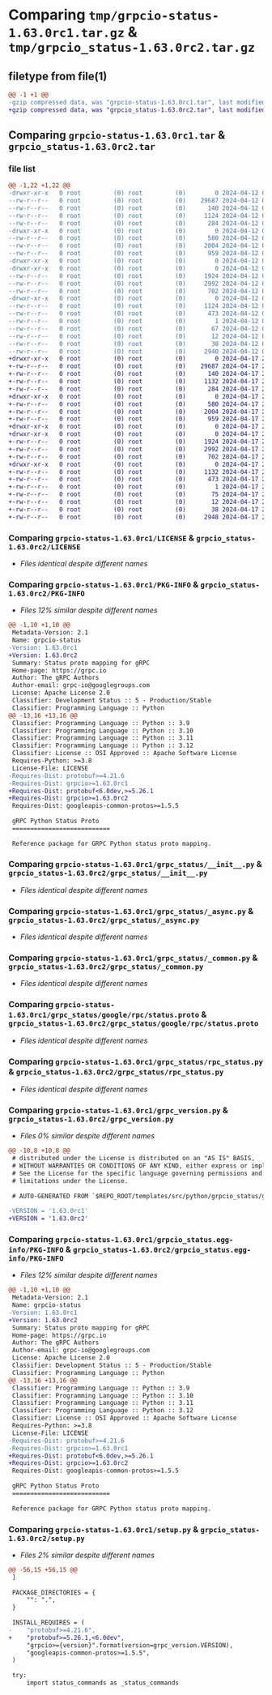 # Comparing `tmp/grpcio-status-1.63.0rc1.tar.gz` & `tmp/grpcio_status-1.63.0rc2.tar.gz`

## filetype from file(1)

```diff
@@ -1 +1 @@
-gzip compressed data, was "grpcio-status-1.63.0rc1.tar", last modified: Fri Apr 12 06:40:45 2024, max compression
+gzip compressed data, was "grpcio_status-1.63.0rc2.tar", last modified: Wed Apr 17 21:53:51 2024, max compression
```

## Comparing `grpcio-status-1.63.0rc1.tar` & `grpcio_status-1.63.0rc2.tar`

### file list

```diff
@@ -1,22 +1,22 @@
-drwxr-xr-x   0 root         (0) root         (0)        0 2024-04-12 06:40:45.626782 grpcio-status-1.63.0rc1/
--rw-r--r--   0 root         (0) root         (0)    29687 2024-04-12 06:40:45.000000 grpcio-status-1.63.0rc1/LICENSE
--rw-r--r--   0 root         (0) root         (0)      140 2024-04-12 06:29:27.000000 grpcio-status-1.63.0rc1/MANIFEST.in
--rw-r--r--   0 root         (0) root         (0)     1124 2024-04-12 06:40:45.622782 grpcio-status-1.63.0rc1/PKG-INFO
--rw-r--r--   0 root         (0) root         (0)      284 2024-04-12 06:29:27.000000 grpcio-status-1.63.0rc1/README.rst
-drwxr-xr-x   0 root         (0) root         (0)        0 2024-04-12 06:40:45.622782 grpcio-status-1.63.0rc1/grpc_status/
--rw-r--r--   0 root         (0) root         (0)      580 2024-04-12 06:29:27.000000 grpcio-status-1.63.0rc1/grpc_status/__init__.py
--rw-r--r--   0 root         (0) root         (0)     2004 2024-04-12 06:29:27.000000 grpcio-status-1.63.0rc1/grpc_status/_async.py
--rw-r--r--   0 root         (0) root         (0)      959 2024-04-12 06:29:27.000000 grpcio-status-1.63.0rc1/grpc_status/_common.py
-drwxr-xr-x   0 root         (0) root         (0)        0 2024-04-12 06:40:45.610780 grpcio-status-1.63.0rc1/grpc_status/google/
-drwxr-xr-x   0 root         (0) root         (0)        0 2024-04-12 06:40:45.622782 grpcio-status-1.63.0rc1/grpc_status/google/rpc/
--rw-r--r--   0 root         (0) root         (0)     1924 2024-04-12 06:40:45.000000 grpcio-status-1.63.0rc1/grpc_status/google/rpc/status.proto
--rw-r--r--   0 root         (0) root         (0)     2992 2024-04-12 06:29:27.000000 grpcio-status-1.63.0rc1/grpc_status/rpc_status.py
--rw-r--r--   0 root         (0) root         (0)      702 2024-04-12 06:29:27.000000 grpcio-status-1.63.0rc1/grpc_version.py
-drwxr-xr-x   0 root         (0) root         (0)        0 2024-04-12 06:40:45.622782 grpcio-status-1.63.0rc1/grpcio_status.egg-info/
--rw-r--r--   0 root         (0) root         (0)     1124 2024-04-12 06:40:45.000000 grpcio-status-1.63.0rc1/grpcio_status.egg-info/PKG-INFO
--rw-r--r--   0 root         (0) root         (0)      473 2024-04-12 06:40:45.000000 grpcio-status-1.63.0rc1/grpcio_status.egg-info/SOURCES.txt
--rw-r--r--   0 root         (0) root         (0)        1 2024-04-12 06:40:45.000000 grpcio-status-1.63.0rc1/grpcio_status.egg-info/dependency_links.txt
--rw-r--r--   0 root         (0) root         (0)       67 2024-04-12 06:40:45.000000 grpcio-status-1.63.0rc1/grpcio_status.egg-info/requires.txt
--rw-r--r--   0 root         (0) root         (0)       12 2024-04-12 06:40:45.000000 grpcio-status-1.63.0rc1/grpcio_status.egg-info/top_level.txt
--rw-r--r--   0 root         (0) root         (0)       38 2024-04-12 06:40:45.626782 grpcio-status-1.63.0rc1/setup.cfg
--rw-r--r--   0 root         (0) root         (0)     2940 2024-04-12 06:29:27.000000 grpcio-status-1.63.0rc1/setup.py
+drwxr-xr-x   0 root         (0) root         (0)        0 2024-04-17 21:53:51.487134 grpcio_status-1.63.0rc2/
+-rw-r--r--   0 root         (0) root         (0)    29687 2024-04-17 21:53:51.000000 grpcio_status-1.63.0rc2/LICENSE
+-rw-r--r--   0 root         (0) root         (0)      140 2024-04-17 21:16:56.000000 grpcio_status-1.63.0rc2/MANIFEST.in
+-rw-r--r--   0 root         (0) root         (0)     1132 2024-04-17 21:53:51.483134 grpcio_status-1.63.0rc2/PKG-INFO
+-rw-r--r--   0 root         (0) root         (0)      284 2024-04-17 21:16:56.000000 grpcio_status-1.63.0rc2/README.rst
+drwxr-xr-x   0 root         (0) root         (0)        0 2024-04-17 21:53:51.483134 grpcio_status-1.63.0rc2/grpc_status/
+-rw-r--r--   0 root         (0) root         (0)      580 2024-04-17 21:16:56.000000 grpcio_status-1.63.0rc2/grpc_status/__init__.py
+-rw-r--r--   0 root         (0) root         (0)     2004 2024-04-17 21:16:56.000000 grpcio_status-1.63.0rc2/grpc_status/_async.py
+-rw-r--r--   0 root         (0) root         (0)      959 2024-04-17 21:16:56.000000 grpcio_status-1.63.0rc2/grpc_status/_common.py
+drwxr-xr-x   0 root         (0) root         (0)        0 2024-04-17 21:53:51.471133 grpcio_status-1.63.0rc2/grpc_status/google/
+drwxr-xr-x   0 root         (0) root         (0)        0 2024-04-17 21:53:51.483134 grpcio_status-1.63.0rc2/grpc_status/google/rpc/
+-rw-r--r--   0 root         (0) root         (0)     1924 2024-04-17 21:53:51.000000 grpcio_status-1.63.0rc2/grpc_status/google/rpc/status.proto
+-rw-r--r--   0 root         (0) root         (0)     2992 2024-04-17 21:16:56.000000 grpcio_status-1.63.0rc2/grpc_status/rpc_status.py
+-rw-r--r--   0 root         (0) root         (0)      702 2024-04-17 21:16:56.000000 grpcio_status-1.63.0rc2/grpc_version.py
+drwxr-xr-x   0 root         (0) root         (0)        0 2024-04-17 21:53:51.483134 grpcio_status-1.63.0rc2/grpcio_status.egg-info/
+-rw-r--r--   0 root         (0) root         (0)     1132 2024-04-17 21:53:51.000000 grpcio_status-1.63.0rc2/grpcio_status.egg-info/PKG-INFO
+-rw-r--r--   0 root         (0) root         (0)      473 2024-04-17 21:53:51.000000 grpcio_status-1.63.0rc2/grpcio_status.egg-info/SOURCES.txt
+-rw-r--r--   0 root         (0) root         (0)        1 2024-04-17 21:53:51.000000 grpcio_status-1.63.0rc2/grpcio_status.egg-info/dependency_links.txt
+-rw-r--r--   0 root         (0) root         (0)       75 2024-04-17 21:53:51.000000 grpcio_status-1.63.0rc2/grpcio_status.egg-info/requires.txt
+-rw-r--r--   0 root         (0) root         (0)       12 2024-04-17 21:53:51.000000 grpcio_status-1.63.0rc2/grpcio_status.egg-info/top_level.txt
+-rw-r--r--   0 root         (0) root         (0)       38 2024-04-17 21:53:51.487134 grpcio_status-1.63.0rc2/setup.cfg
+-rw-r--r--   0 root         (0) root         (0)     2948 2024-04-17 21:16:56.000000 grpcio_status-1.63.0rc2/setup.py
```

### Comparing `grpcio-status-1.63.0rc1/LICENSE` & `grpcio_status-1.63.0rc2/LICENSE`

 * *Files identical despite different names*

### Comparing `grpcio-status-1.63.0rc1/PKG-INFO` & `grpcio_status-1.63.0rc2/PKG-INFO`

 * *Files 12% similar despite different names*

```diff
@@ -1,10 +1,10 @@
 Metadata-Version: 2.1
 Name: grpcio-status
-Version: 1.63.0rc1
+Version: 1.63.0rc2
 Summary: Status proto mapping for gRPC
 Home-page: https://grpc.io
 Author: The gRPC Authors
 Author-email: grpc-io@googlegroups.com
 License: Apache License 2.0
 Classifier: Development Status :: 5 - Production/Stable
 Classifier: Programming Language :: Python
@@ -13,16 +13,16 @@
 Classifier: Programming Language :: Python :: 3.9
 Classifier: Programming Language :: Python :: 3.10
 Classifier: Programming Language :: Python :: 3.11
 Classifier: Programming Language :: Python :: 3.12
 Classifier: License :: OSI Approved :: Apache Software License
 Requires-Python: >=3.8
 License-File: LICENSE
-Requires-Dist: protobuf>=4.21.6
-Requires-Dist: grpcio>=1.63.0rc1
+Requires-Dist: protobuf<6.0dev,>=5.26.1
+Requires-Dist: grpcio>=1.63.0rc2
 Requires-Dist: googleapis-common-protos>=1.5.5
 
 gRPC Python Status Proto
 ===========================
 
 Reference package for GRPC Python status proto mapping.
```

### Comparing `grpcio-status-1.63.0rc1/grpc_status/__init__.py` & `grpcio_status-1.63.0rc2/grpc_status/__init__.py`

 * *Files identical despite different names*

### Comparing `grpcio-status-1.63.0rc1/grpc_status/_async.py` & `grpcio_status-1.63.0rc2/grpc_status/_async.py`

 * *Files identical despite different names*

### Comparing `grpcio-status-1.63.0rc1/grpc_status/_common.py` & `grpcio_status-1.63.0rc2/grpc_status/_common.py`

 * *Files identical despite different names*

### Comparing `grpcio-status-1.63.0rc1/grpc_status/google/rpc/status.proto` & `grpcio_status-1.63.0rc2/grpc_status/google/rpc/status.proto`

 * *Files identical despite different names*

### Comparing `grpcio-status-1.63.0rc1/grpc_status/rpc_status.py` & `grpcio_status-1.63.0rc2/grpc_status/rpc_status.py`

 * *Files identical despite different names*

### Comparing `grpcio-status-1.63.0rc1/grpc_version.py` & `grpcio_status-1.63.0rc2/grpc_version.py`

 * *Files 0% similar despite different names*

```diff
@@ -10,8 +10,8 @@
 # distributed under the License is distributed on an "AS IS" BASIS,
 # WITHOUT WARRANTIES OR CONDITIONS OF ANY KIND, either express or implied.
 # See the License for the specific language governing permissions and
 # limitations under the License.
 
 # AUTO-GENERATED FROM `$REPO_ROOT/templates/src/python/grpcio_status/grpc_version.py.template`!!!
 
-VERSION = '1.63.0rc1'
+VERSION = '1.63.0rc2'
```

### Comparing `grpcio-status-1.63.0rc1/grpcio_status.egg-info/PKG-INFO` & `grpcio_status-1.63.0rc2/grpcio_status.egg-info/PKG-INFO`

 * *Files 12% similar despite different names*

```diff
@@ -1,10 +1,10 @@
 Metadata-Version: 2.1
 Name: grpcio-status
-Version: 1.63.0rc1
+Version: 1.63.0rc2
 Summary: Status proto mapping for gRPC
 Home-page: https://grpc.io
 Author: The gRPC Authors
 Author-email: grpc-io@googlegroups.com
 License: Apache License 2.0
 Classifier: Development Status :: 5 - Production/Stable
 Classifier: Programming Language :: Python
@@ -13,16 +13,16 @@
 Classifier: Programming Language :: Python :: 3.9
 Classifier: Programming Language :: Python :: 3.10
 Classifier: Programming Language :: Python :: 3.11
 Classifier: Programming Language :: Python :: 3.12
 Classifier: License :: OSI Approved :: Apache Software License
 Requires-Python: >=3.8
 License-File: LICENSE
-Requires-Dist: protobuf>=4.21.6
-Requires-Dist: grpcio>=1.63.0rc1
+Requires-Dist: protobuf<6.0dev,>=5.26.1
+Requires-Dist: grpcio>=1.63.0rc2
 Requires-Dist: googleapis-common-protos>=1.5.5
 
 gRPC Python Status Proto
 ===========================
 
 Reference package for GRPC Python status proto mapping.
```

### Comparing `grpcio-status-1.63.0rc1/setup.py` & `grpcio_status-1.63.0rc2/setup.py`

 * *Files 2% similar despite different names*

```diff
@@ -56,15 +56,15 @@
 ]
 
 PACKAGE_DIRECTORIES = {
     "": ".",
 }
 
 INSTALL_REQUIRES = (
-    "protobuf>=4.21.6",
+    "protobuf>=5.26.1,<6.0dev",
     "grpcio>={version}".format(version=grpc_version.VERSION),
     "googleapis-common-protos>=1.5.5",
 )
 
 try:
     import status_commands as _status_commands
```

